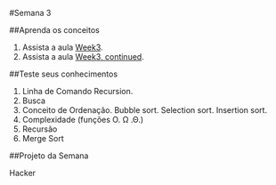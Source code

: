 #Semana 3

##Aprenda os conceitos

  1. Assista a aula [Week3](https://www.youtube.com/watch?v=IEOO5UToo6A).
  2. Assista a aula [Week3, continued](https://www.youtube.com/watch?v=JovNemG-iu8).

##Teste seus conhecimentos

  1. Linha de Comando Recursion. 
  2. Busca
  3. Conceito de Ordenação. Bubble sort. Selection sort. Insertion sort.
  4. Complexidade (funções O. Ω .Θ.)
  5. Recursão
  6. Merge Sort


##Projeto da Semana

Hacker
